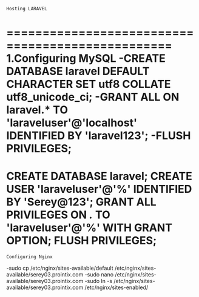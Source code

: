 	Hosting LARAVEL
=================================================
1.Configuring MySQL
-CREATE DATABASE laravel DEFAULT CHARACTER SET utf8 COLLATE utf8_unicode_ci;
-GRANT ALL ON laravel.* TO 'laraveluser'@'localhost' IDENTIFIED BY 'laravel123';
-FLUSH PRIVILEGES;
==============
CREATE DATABASE laravel;
CREATE USER 'laraveluser'@'%' IDENTIFIED BY 'Serey@123';
GRANT ALL PRIVILEGES ON *.* TO 'laraveluser'@'%' WITH GRANT OPTION;
FLUSH PRIVILEGES;
=========================================
	Configuring Nginx
-sudo cp /etc/nginx/sites-available/default /etc/nginx/sites-available/serey03.prointix.com
-sudo nano /etc/nginx/sites-available/serey03.prointix.com
-sudo ln -s /etc/nginx/sites-available/serey03.prointix.com /etc/nginx/sites-enabled/